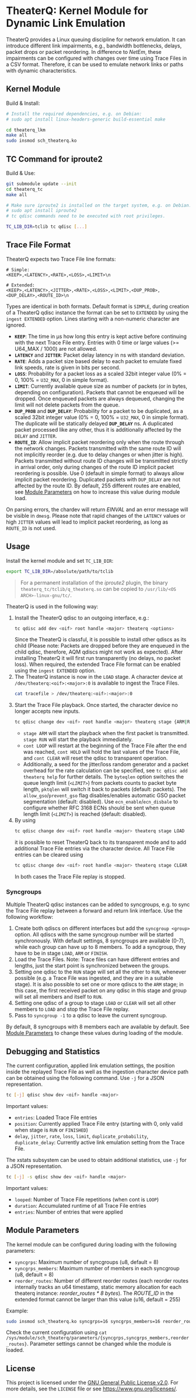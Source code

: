 # TheaterQ: Kernel Module for Dynamic Link Emulation

TheaterQ provides a Linux queuing discipline for network emulation.
It can introduce different link impairments, e.g., bandwidth bottlenecks, delays, packet drops or packet reordering.
In difference to *NetEm*, these impairments can be configured with changes over time using Trace Files in a CSV format.
Therefore, it can be used to emulate network links or paths with dynamic characteristics.

## Kernel Module
Build & Install:
```bash
# Install the required dependencies, e.g. on Debian:
# sudo apt install linux-headers-generic build-essential make

cd theaterq_lkm
make all
sudo insmod sch_theaterq.ko
```

## TC Command for iproute2
Build & Use:
```bash
git submodule update --init
cd theaterq_tc
make all

# Make sure iproute2 is installed on the target system, e.g. on Debian:
# sudo apt install iproute2
# tc qdisc commands need to be executed with root privileges.

TC_LIB_DIR=tclib tc qdisc [...]
```

## Trace File Format
TheaterQ expects two Trace File line formats:
```
# Simple:
<KEEP>,<LATENCY>,<RATE>,<LOSS>,<LIMIT>\n

# Extended:
<KEEP>,<LATENCY>,<JITTER>,<RATE>,<LOSS>,<LIMIT>,<DUP_PROB>,<DUP_DELAY>,<ROUTE_ID>\n
```
Types are identical in both formats. 
Default format is `SIMPLE`, during creation of a TheaterQ qdisc instance the format can be set to `EXTENDED` by using the `ingest EXTENDED` option.
Lines starting with a non-numeric character are ignored.

- **`KEEP`**: The time in µs how long this entry is kept active before continuing with the next Trace File entry. Entries with 0 time or large values (>= U64_MAX / 1000) are not allowed.
- **`LATENCY`** and **`JITTER`**: Packet delay latency in ns with standard deviation.
- **`RATE`**: Adds a packet size based delay to each packet to emulate fixed link speeds, rate is given in bits per second.
- **`LOSS`**: Probability for a packet loss as a scaled 32bit integer value (0% = 0, 100% = `U32_MAX`, 0 in simple format).
- **`LIMIT`**: Currently available queue size as number of packets (or in bytes, depending on configuration). Packets that cannot be enqueued will be dropped. Once enqueued packets are always dequeued, changing the limit will not delete packets from the queue.
- **`DUP_PROB`** and **`DUP_DELAY`**: Probability for a packet to be duplicated, as a scaled 32bit integer value (0% = 0, 100% = `U32_MAX`, 0 in simple format). The duplicate will be statically delayed **`DUP_DELAY`** ns. A duplicated packet processed like any other, thus it is additionally affected by the `DELAY` and `JITTER`.
- **`ROUTE_ID`**: Allow implicit packet reordering only when the route through the network changes. Packets transmitted with the same route ID will not implicitly reorder (e.g. due to delay changes or when jitter is high). Packets transmitted without route ID changes will be transmitted strictly in arrival order, only during changes of the route ID implicit packet reordering is possible. Use 0 (default in simple format) to always allow implicit packet reordering.
Duplicated packets with `DUP_DELAY` are not affected by the route ID.
By default, 255 different routes are enabled, see [Module Parameters](#module-parameters) on how to increase this value during module load.

On parsing errors, the chardev will return *EINVAL* and an error message will be visible in `dmesg`.
Please note that rapid changes of the `LATENCY` values or high `JITTER` values will lead to implicit packet reordering, as long as `ROUTE_ID` is not used.

## Usage
Install the kernel module and set `TC_LIB_DIR`:
```bash
export TC_LIB_DIR=/absolute/path/to/tclib
```
> For a permanent installation of the *iproute2* plugin, the binary `theaterq_tc/tclib/q_theaterq.so` can be copied to `/usr/lib/<OS ARCH>-linux-gnu/tc/`.

TheaterQ is used in the following way:

1. Install the TheaterQ qdisc to an outgoing interface, e.g.:
   ```bash
   tc qdisc add dev <oif> root handle <major> theaterq <options>
   ```
   Since the TheaterQ is classful, it is possible to install other qdiscs as its child (Please note: Packets are dropped before they are enqueued in the child qdisc, therefore, AQM qdiscs might not work as expected). After installing TheaterQ it will first run transparently (no delays, no packet loss).
   When required, the extended Trace File format can be enabled using the `ingest EXTENDED` option.
2. The TheaterQ instance is now in the `LOAD` stage. A character device at `/dev/theaterq:<oif>:<major>:0` is available to ingest the Trace Files.
   ```bash
   cat tracefile > /dev/theaterq:<oif>:<major>:0
   ```
3. Start the Trace File playback. Once started, the character device no longer accepts new inputs.
   ```bash
   tc qdisc change dev <oif> root handle <major> theaterq stage {ARM|RUN} cont {LOOP|CLEAR|HOLD}
   ```
   - `stage ARM` will start the playback when the first packet is transmitted. `stage RUN` will start the playback immediately.
   - `cont LOOP` will restart at the beginning of the Trace File after the end was reached, `cont HOLD` will hold the last values of the Trace File, and `cont CLEAR` will reset the qdisc to transparent operation.
   - Additionally, a seed for the jitter/loss random generator and a packet overhead for the rate calculation can be specified, see `tc qdisc add theaterq help` for further details. 
   The `byteqlen` option switches the queue length limit (*`<LIMIT>`*) from packets counts to packet byte length, `pktqlen` will switch it back to packets (default: packets).
   The `allow_gso`/`prevent_gso` flag disables/enables automatic GSO packet segmentation (default: disabled). 
   Use `ecn_enable`/`ecn_disbale` to configure whether RFC 3168 ECNs should be sent when queue length limit (*`<LIMIT>`*) is reached (default: disabled).
4. By using 
   ```bash
   tc qdisc change dev <oif> root handle <major> theaterq stage LOAD
   ```
   it is possible to reset TheaterQ back to its transparent mode and to add additional Trace File entries via the character device. All Trace File entries can be cleared using
   ```bash
   tc qdisc change dev <oif> root handle <major> theaterq stage CLEAR
   ```
   In both cases the Trace File replay is stopped.

### Syncgroups
Multiple TheaterQ qdisc instances can be added to syncgroups, e.g. to sync the Trace File replay between a forward and return link interface. Use the following workflow:
1. Create both qdiscs on different interfaces but add the `syncgroup <group>` option. All qdiscs with the same syncgroup number will be started synchronously. With default settings, 8 syncgroups are available (0-7), while each group can have up to 8 members. To add a syncgroup, they have to be in stage `LOAD`, `ARM` or `FINISH`.
2. Load the Trace Files. Note: Trace files can have different entries and lengths, just the start point is synchronized between the groups.
3. Setting one qdisc to the `RUN` stage will set all the other to `RUN`, whenever possible (e.g. a Trace File was ingested, and they are in a suitable stage).
It is also possible to set one or more qdiscs to the `ARM` stage; in this case, the first received packet on any qdisc in this stage and group will set all members and itself to `RUN`.
4. Setting one qdisc of a group to stage `LOAD` or `CLEAR` will set all other members to `LOAD` and stop the Trace File replay.
5. Pass to `syncgroup -1` to a qdisc to leave the current syncgroup.

By default, 8 syncgroups with 8 members each are available by default. See [Module Parameters](#module-parameters) to change these values during loading of the module.

## Debugging and Statistics

The current configuration, applied link emulation settings, the position inside the replayed Trace File as well as the ingestion character device path can be obtained using the following command. Use `-j` for a JSON representation.
```bash
tc [-j] qdisc show dev <oif> handle <major>
```
Important values:
- `entries`: Loaded Trace File entries
- `position`: Currently applied Trace File entry (starting with 0, only valid when stage is `RUN` or `FINISHED`)
- `delay`, `jitter`, `rate`, `loss`, `limit`, `duplicate_probability`, `duplicate_delay`: Currently active link emulation setting from the Trace File. 

The xstats subsystem can be used to obtain additional statistics, use `-j` for a JSON representation.
```bash
tc [-j] -s qdisc show dev <oif> handle <major>
```
Important values:
- `looped`: Number of Trace File repetitions (when cont is `LOOP`)
- `duration`: Accumulated runtime of all Trace File entries
- `entries`: Number of entries that were applied

## Module Parameters
The kernel module can be configured during loading with the following parameters:
- `syncgrps`: Maximum number of syncgroups (u8, default = 8)
- `syncgrps_members`: Maximum number of members in each syncgroup (u8, default = 8)
- `reorder_routes`: Number of different reorder routes (each reorder routes internally tracks an u64 timestamp, static memory allocation for each theaterq instance: *reorder_routes * 8 bytes*). The *ROUTE_ID* in the extended format cannot be larger than this value (u16, default = 255)

Example:
```bash
sudo insmod sch_theaterq.ko syncgrps=16 syncgrps_members=16 reorder_routes=1024
```
Check the current configuration using `cat /sys/module/sch_theaterq/parameters/{syncgrps,syncgrps_members,reorder_routes}`. Parameter settings cannot be changed while the module is loaded.

## License
This project is licensed under the [GNU General Public License v2.0](LICENSE). For more details, see the `LICENSE` file or see https://www.gnu.org/licenses/.
